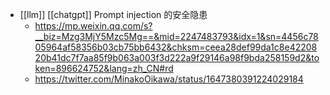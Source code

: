 - [[llm]] [[chatgpt]] Prompt injection 的安全隐患
	- https://mp.weixin.qq.com/s?__biz=Mzg3MjY5Mzc5Mg==&mid=2247483793&idx=1&sn=4456c7805964af58356b03cb75bb6432&chksm=ceea28def99da1c8e4220820b41dc7f7aa85f9b063a003f3d222a9f29146a98f9bda258159d2&token=896624752&lang=zh_CN#rd
	- https://twitter.com/MinakoOikawa/status/1647380391224029184
